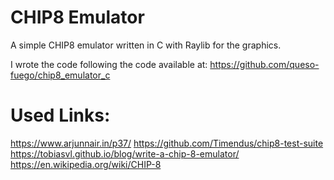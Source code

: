 # CHIP8 Emulator

A simple CHIP8 emulator written in C with Raylib for the graphics.

I wrote the code following the code available at: https://github.com/queso-fuego/chip8_emulator_c

# Used Links:

https://www.arjunnair.in/p37/
https://github.com/Timendus/chip8-test-suite
https://tobiasvl.github.io/blog/write-a-chip-8-emulator/
https://en.wikipedia.org/wiki/CHIP-8
